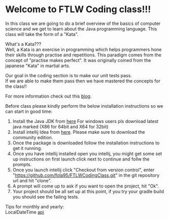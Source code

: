 # Welcome to FTLW Coding class!!!
In this class we are going to do a brief overview of the basics of computer science and we get to learn about the Java programming language.
This class will take the form of a "Kata". 

What's a Kata??? \
Well, a Kata is an exercise in programming which helps programmers hone their skills through practise and repetitions.
This paradigm comes from the concept of "practise makes perfect". It was originally coined from the japanese
"Kata" in martial arts.

Our goal in the coding section is to make our unit tests pass. \
If we are able to make them pass then we have mastered the concepts for the class!!

For more information check out this [blog](http://codekata.com/).

Before class please kindly perform the below installation instructions so we can start in good time:
1. Install the Java JDK from [here](http://www.oracle.com/technetwork/java/javase/downloads/jdk8-downloads-2133151.html) For windows users pls download latest java marked (X86 for 64bit and X64 for 32bit) 
2. Install intellij Idea from [here](https://www.jetbrains.com/idea/download/#section=mac). Please make sure to download the community edition.
3. Once the package is downloaded follow the installation instructions to get it running.
4. Once you have intellij installed open you intellij, you might get some set up instructions on first launch click next to continue and follw the prompts.
5. Once you launch intellij click "Checkout from version control", enter "https://github.com/fola95/FTLWCodingClass.git" in the git repository url and hit "clone".
6. A prompt will come up to ask if you want to open the project, hit "Ok".
7. Your project should be all set up at this point, if you try your gradle build you should see the failing tests.


Tips for monthly and yearly: \
LocalDateTime [api](https://docs.oracle.com/javase/8/docs/api/java/time/LocalDateTime.html)


